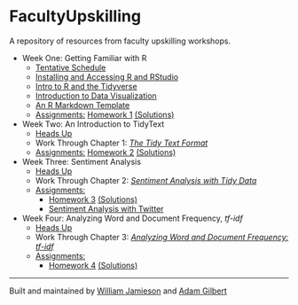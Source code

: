 # FacultyUpskilling
A repository of resources from faculty upskilling workshops. 

  + Week One: Getting Familiar with R
    + [Tentative Schedule](https://agmath.github.io/FacultyUpskilling/2021_NLP/TentativeSchedule.html)
    + [Installing and Accessing R and RStudio](https://agmath.github.io/FacultyUpskilling/2021_NLP/AccessingRandRStudio.html)
    + [Intro to R and the Tidyverse](https://agmath.github.io/FacultyUpskilling/2021_NLP/Enter_The_Tidyverse.html)
    + [Introduction to Data Visualization](https://agmath.github.io/FacultyUpskilling/2021_NLP/data_visualization.html)
    + [An R Markdown Template](https://agmath.github.io/FacultyUpskilling/2021_NLP/MarkdownTemplate.html)
    + <u>Assignments:</u> [Homework 1](https://agmath.github.io/FacultyUpskilling/2021_NLP/intro_to_r_homework.html) [(Solutions)](https://agmath.github.io/FacultyUpskilling/2021_NLP/intro_to_r_homework_answers.html)
  + Week Two: An Introduction to TidyText
    + [Heads Up](https://agmath.github.io/FacultyUpskilling/2021_NLP/ThingsToKnow_Week2.html)
    + Work Through Chapter 1: [*The Tidy Text Format*](https://www.tidytextmining.com/tidytext.html)
    + <u>Assignments:</u> [Homework 2](https://agmath.github.io/FacultyUpskilling/2021_NLP/chapter_1_homework.html) [(Solutions)](https://agmath.github.io/FacultyUpskilling/2021_NLP/chapter_1_homework_answers.html)
  + Week Three: Sentiment Analysis
    + [Heads Up](https://agmath.github.io/FacultyUpskilling/2021_NLP/ThingsToKnow_Week3.html)
    + Work Through Chapter 2: [*Sentiment Analysis with Tidy Data*](https://www.tidytextmining.com/sentiment.html)
    + <u>Assignments:</u> 
	  + [Homework 3](https://agmath.github.io/FacultyUpskilling/2021_NLP/chapter_2_homework.html) [(Solutions)](https://agmath.github.io/FacultyUpskilling/2021_NLP/chapter_2_homework_answers.html)
	  + [Sentiment Analysis with Twitter](https://agmath.github.io/FacultyUpskilling/2021_NLP/chapter_2_twitter_tutorial.html)
  + Week Four: Analyzing Word and Document Frequency, *tf-idf*
    + [Heads Up](https://agmath.github.io/FacultyUpskilling/2021_NLP/ThingsToKnow_Week4.html)
    + Work Through Chapter 3: [*Analyzing Word and Document Frequency: tf-idf*](https://www.tidytextmining.com/tfidf.html)
    + <u>Assignments:</u> 
	  + [Homework 4](https://agmath.github.io/FacultyUpskilling/2021_NLP/chapter_3_homework.html) [(Solutions)](https://agmath.github.io/FacultyUpskilling/2021_NLP/chapter_3_homework_answers.html)
<hr>

Built and maintained by [William Jamieson](https://www.williamtjamieson.com/) and [Adam Gilbert](https://sites.google.com/view/agilbertmath)
